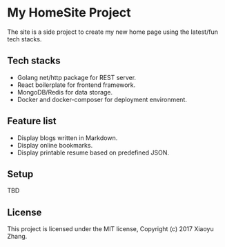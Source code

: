 # My HomeSite Project
The site is a side project to create my new home page using the latest/fun tech stacks.

## Tech stacks
- Golang net/http package for REST server.
- React boilerplate for frontend framework.
- MongoDB/Redis for data storage.
- Docker and docker-composer for deployment environment.

## Feature list
- Display blogs written in Markdown.
- Display online bookmarks.
- Display printable resume based on predefined JSON.

## Setup
TBD

## License
This project is licensed under the MIT license, Copyright (c) 2017 Xiaoyu Zhang.
